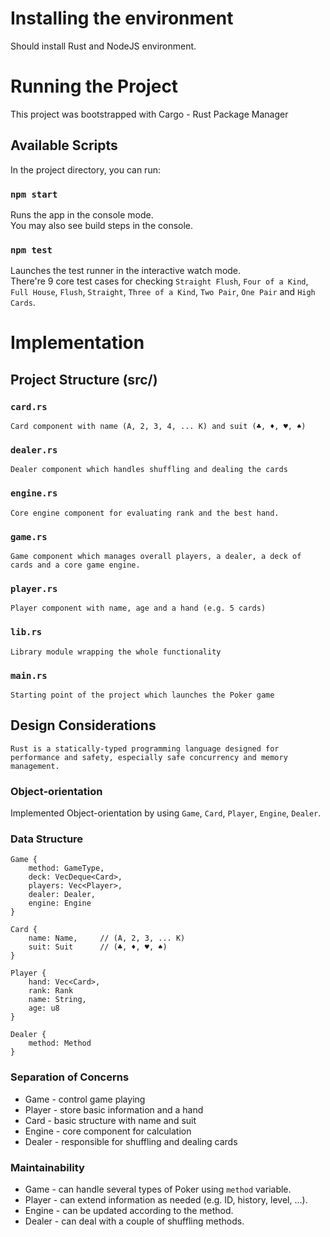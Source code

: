 # Installing the environment

Should install Rust and NodeJS environment.

# Running the Project

This project was bootstrapped with Cargo - Rust Package Manager

## Available Scripts

In the project directory, you can run:

### `npm start`

Runs the app in the console mode.\
You may also see build steps in the console.

### `npm test`

Launches the test runner in the interactive watch mode.\
There're 9 core test cases for checking `Straight Flush`, `Four of a Kind`, `Full House`, `Flush`, `Straight`, `Three of a Kind`, `Two Pair`, `One Pair` and `High Cards`.

# Implementation

## Project Structure (src/)

### `card.rs`

    Card component with name (A, 2, 3, 4, ... K) and suit (♣, ♦, ♥, ♠)

### `dealer.rs`

    Dealer component which handles shuffling and dealing the cards

### `engine.rs`

    Core engine component for evaluating rank and the best hand.

### `game.rs`

    Game component which manages overall players, a dealer, a deck of cards and a core game engine.

### `player.rs`

    Player component with name, age and a hand (e.g. 5 cards)

### `lib.rs`

    Library module wrapping the whole functionality

### `main.rs`

    Starting point of the project which launches the Poker game

## Design Considerations

    Rust is a statically-typed programming language designed for performance and safety, especially safe concurrency and memory management.

### Object-orientation

Implemented Object-orientation by using `Game`, `Card`, `Player`, `Engine`, `Dealer`.

### Data Structure

```
Game {
    method: GameType,
    deck: VecDeque<Card>,
    players: Vec<Player>,
    dealer: Dealer,
    engine: Engine
}

Card {
    name: Name,     // (A, 2, 3, ... K)
    suit: Suit      // (♣, ♦, ♥, ♠)
}

Player {
    hand: Vec<Card>,
    rank: Rank
    name: String,
    age: u8
}

Dealer {
    method: Method
}
```

### Separation of Concerns

-   Game - control game playing
-   Player - store basic information and a hand
-   Card - basic structure with name and suit
-   Engine - core component for calculation
-   Dealer - responsible for shuffling and dealing cards

### Maintainability

-   Game - can handle several types of Poker using `method` variable.
-   Player - can extend information as needed (e.g. ID, history, level, ...).
-   Engine - can be updated according to the method.
-   Dealer - can deal with a couple of shuffling methods.
